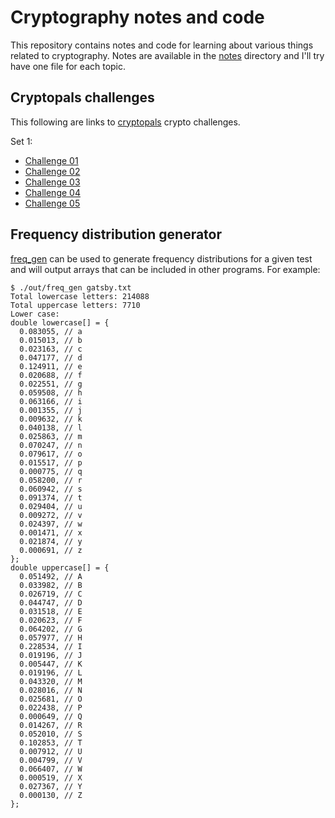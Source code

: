 # Cryptography notes and code
This repository contains notes and code for learning about various things
related to cryptography.
Notes are available in the [notes](./notes) directory and I'll try have one
file for each topic.

## Cryptopals challenges
This following are links to [cryptopals](https://cryptopals.com/) crypto
challenges.

Set 1:
* [Challenge 01](src/challenge_01.c)
* [Challenge 02](src/challenge_02.c)
* [Challenge 03](src/challenge_03.c)
* [Challenge 04](src/challenge_04.c)
* [Challenge 05](src/challenge_05.c)

## Frequency distribution generator
[freq_gen](./src/freq_gen.c) can be used to generate frequency distributions
for a given test and will output arrays that can be included in other programs.
For example:
```console
$ ./out/freq_gen gatsby.txt 
Total lowercase letters: 214088
Total uppercase letters: 7710
Lower case:
double lowercase[] = {
  0.083055, // a 
  0.015013, // b 
  0.023163, // c 
  0.047177, // d 
  0.124911, // e 
  0.020688, // f 
  0.022551, // g 
  0.059508, // h 
  0.063166, // i 
  0.001355, // j 
  0.009632, // k 
  0.040138, // l 
  0.025863, // m 
  0.070247, // n 
  0.079617, // o 
  0.015517, // p 
  0.000775, // q 
  0.058200, // r 
  0.060942, // s 
  0.091374, // t 
  0.029404, // u 
  0.009272, // v 
  0.024397, // w 
  0.001471, // x 
  0.021874, // y 
  0.000691, // z 
};
double uppercase[] = {
  0.051492, // A 
  0.033982, // B 
  0.026719, // C 
  0.044747, // D 
  0.031518, // E 
  0.020623, // F 
  0.064202, // G 
  0.057977, // H 
  0.228534, // I 
  0.019196, // J 
  0.005447, // K 
  0.019196, // L 
  0.043320, // M 
  0.028016, // N 
  0.025681, // O 
  0.022438, // P 
  0.000649, // Q 
  0.014267, // R 
  0.052010, // S 
  0.102853, // T 
  0.007912, // U 
  0.004799, // V 
  0.066407, // W 
  0.000519, // X 
  0.027367, // Y 
  0.000130, // Z 
};
```
